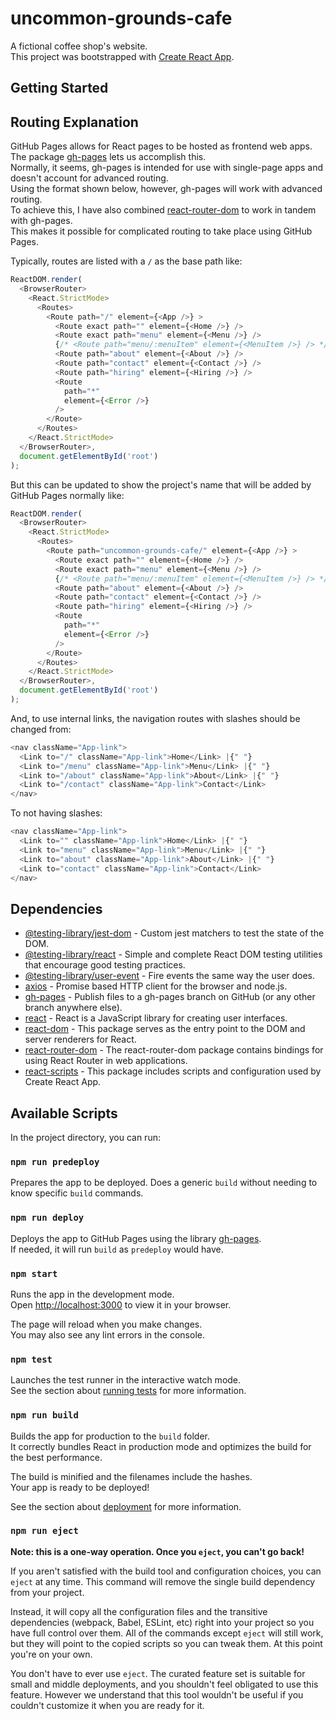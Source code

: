 # uncommon-grounds-cafe
A fictional coffee shop's website.\
This project was bootstrapped with [Create React App](https://github.com/facebook/create-react-app).

## Getting Started

## Routing Explanation
GitHub Pages allows for React pages to be hosted as frontend web apps.\
The package [gh-pages](https://www.npmjs.com/package/gh-pages) lets us accomplish this.\
Normally, it seems, gh-pages is intended for use with single-page apps and doesn't account for advanced routing.\
Using the format shown below, however, gh-pages will work with advanced routing.\
To achieve this, I have also combined [react-router-dom](https://www.npmjs.com/package/react-router-dom) to work in tandem with gh-pages.\
This makes it possible for complicated routing to take place using GitHub Pages.

Typically, routes are listed with a `/` as the base path like:
```js
ReactDOM.render(
  <BrowserRouter>
    <React.StrictMode>
      <Routes>
        <Route path="/" element={<App />} >
          <Route exact path="" element={<Home />} />
          <Route exact path="menu" element={<Menu />} />
          {/* <Route path="menu/:menuItem" element={<MenuItem />} /> */}
          <Route path="about" element={<About />} />
          <Route path="contact" element={<Contact />} />
          <Route path="hiring" element={<Hiring />} />
          <Route
            path="*"
            element={<Error />} 
          />
        </Route>
      </Routes>
    </React.StrictMode>
  </BrowserRouter>,
  document.getElementById('root')
);
```

But this can be updated to show the project's name that will be added by GitHub Pages normally like:
```js
ReactDOM.render(
  <BrowserRouter>
    <React.StrictMode>
      <Routes>
        <Route path="uncommon-grounds-cafe/" element={<App />} >
          <Route exact path="" element={<Home />} />
          <Route exact path="menu" element={<Menu />} />
          {/* <Route path="menu/:menuItem" element={<MenuItem />} /> */}
          <Route path="about" element={<About />} />
          <Route path="contact" element={<Contact />} />
          <Route path="hiring" element={<Hiring />} />
          <Route
            path="*"
            element={<Error />} 
          />
        </Route>
      </Routes>
    </React.StrictMode>
  </BrowserRouter>,
  document.getElementById('root')
);
``` 

And, to use internal links, the navigation routes with slashes should be changed from:
```js
<nav className="App-link"> 
  <Link to="/" className="App-link">Home</Link> |{" "}
  <Link to="/menu" className="App-link">Menu</Link> |{" "}
  <Link to="/about" className="App-link">About</Link> |{" "}
  <Link to="/contact" className="App-link">Contact</Link>
</nav>
```

To not having slashes:
```js
<nav className="App-link"> 
  <Link to="" className="App-link">Home</Link> |{" "}
  <Link to="menu" className="App-link">Menu</Link> |{" "}
  <Link to="about" className="App-link">About</Link> |{" "}
  <Link to="contact" className="App-link">Contact</Link>
</nav>
```

## Dependencies
* [@testing-library/jest-dom](https://www.npmjs.com/package/@testing-library/jest-dom) - Custom jest matchers to test the state of the DOM.
* [@testing-library/react](https://www.npmjs.com/package/@testing-library/react) - Simple and complete React DOM testing utilities that encourage good testing practices.
* [@testing-library/user-event](https://www.npmjs.com/package/@testing-library/user-event) - Fire events the same way the user does.
* [axios](https://www.npmjs.com/package/axios) - Promise based HTTP client for the browser and node.js.
* [gh-pages](https://www.npmjs.com/package/gh-pages) - Publish files to a gh-pages branch on GitHub (or any other branch anywhere else).
* [react](https://www.npmjs.com/package/react) - React is a JavaScript library for creating user interfaces.
* [react-dom](https://www.npmjs.com/package/react-dom) - This package serves as the entry point to the DOM and server renderers for React.
* [react-router-dom](https://www.npmjs.com/package/react-router-dom) - The react-router-dom package contains bindings for using React Router in web applications.
* [react-scripts](https://www.npmjs.com/package/react-scripts) - This package includes scripts and configuration used by Create React App.

## Available Scripts
In the project directory, you can run:
### `npm run predeploy`
Prepares the app to be deployed. Does a generic `build` without needing to know specific `build` commands.

### `npm run deploy`
Deploys the app to GitHub Pages using the library [gh-pages](https://github.com/tschaub/gh-pages).\
If needed, it will run `build` as `predeploy` would have.

### `npm start`

Runs the app in the development mode.\
Open [http://localhost:3000](http://localhost:3000) to view it in your browser.

The page will reload when you make changes.\
You may also see any lint errors in the console.

### `npm test`

Launches the test runner in the interactive watch mode.\
See the section about [running tests](https://facebook.github.io/create-react-app/docs/running-tests) for more information.

### `npm run build`

Builds the app for production to the `build` folder.\
It correctly bundles React in production mode and optimizes the build for the best performance.

The build is minified and the filenames include the hashes.\
Your app is ready to be deployed!

See the section about [deployment](https://facebook.github.io/create-react-app/docs/deployment) for more information.

### `npm run eject`

**Note: this is a one-way operation. Once you `eject`, you can't go back!**

If you aren't satisfied with the build tool and configuration choices, you can `eject` at any time. This command will remove the single build dependency from your project.

Instead, it will copy all the configuration files and the transitive dependencies (webpack, Babel, ESLint, etc) right into your project so you have full control over them. All of the commands except `eject` will still work, but they will point to the copied scripts so you can tweak them. At this point you're on your own.

You don't have to ever use `eject`. The curated feature set is suitable for small and middle deployments, and you shouldn't feel obligated to use this feature. However we understand that this tool wouldn't be useful if you couldn't customize it when you are ready for it.
